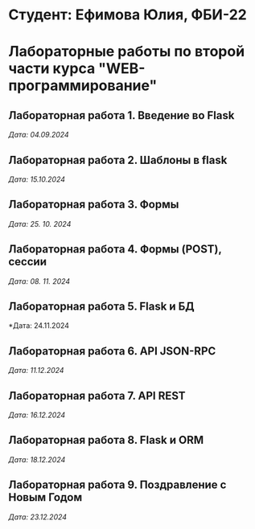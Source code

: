 # Студент: Ефимова Юлия, ФБИ-22

# Лабораторные работы по второй части курса "WEB-программирование"

## Лабораторная работа 1. Введение во Flask

*Дата: 04.09.2024*

## Лабораторная работа 2. Шаблоны в flask

*Дата: 15.10.2024*

## Лабораторная работа 3. Формы

*Дата: 25. 10. 2024*

## Лабораторная работа 4. Формы (POST), сессии

*Дата: 08. 11. 2024*

## Лабораторная работа 5. Flask и БД

*Дата: 24.11.2024

## Лабораторная работа 6. API JSON-RPC

*Дата: 11.12.2024*

## Лабораторная работа 7. API REST

*Дата: 16.12.2024*

## Лабораторная работа 8. Flask и ORM

*Дата: 18.12.2024*

## Лабораторная работа 9. Поздравление с Новым Годом

*Дата: 23.12.2024*